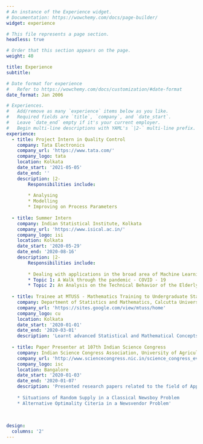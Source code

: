 ```yaml
---
# An instance of the Experience widget.
# Documentation: https://wowchemy.com/docs/page-builder/
widget: experience

# This file represents a page section.
headless: true

# Order that this section appears on the page.
weight: 40

title: Experience
subtitle:

# Date format for experience
#   Refer to https://wowchemy.com/docs/customization/#date-format
date_format: Jan 2006

# Experiences.
#   Add/remove as many `experience` items below as you like.
#   Required fields are `title`, `company`, and `date_start`.
#   Leave `date_end` empty if it's your current employer.
#   Begin multi-line descriptions with YAML's `|2-` multi-line prefix.
experience:
  - title: Project Intern in Quality Control
    company: Tata Electronics
    company_url: 'https://www.tata.com/'
    company_logo: tata
    location: Kolkata
    date_start: '2021-05-05'
    date_end: ''
    description: |2-
        Responsibilities include:
        
        * Analysing 
        * Modelling
        * Improving on Process Parameters
        
  - title: Summer Intern
    company: Indian Statistical Institute, Kolkata
    company_url: 'https://www.isical.ac.in/'
    company_logo: isi
    location: Kolkata
    date_start: '2020-05-29'
    date_end: '2020-08-16'
    description: |2-
        Responsibilities include:
        
        * Dealing with applications in the broad area of Machine Learning and Statistics 
        * Topic 1: A Walk through the pandemic - COVID - 19
        * Topic 2: An Analysis on the Technical Behavior of the Elderly
        
  - title: Trainee at MTUSS - Mathematics Training to Undergraduate Statistics Student Programme
    company: Department of Statistics and Mathematics, Calcutta University
    company_url: 'https://sites.google.com/view/mtuss/home'
    company_logo: cu
    location: Kolkata
    date_start: '2020-01-01'
    date_end: '2020-03-01'
    description: 'Learnt advanced Statistical and Mathematical Concepts and their applications along with implementations.'
    
  - title: Paper Presenter at 107th Indian Science Congress 
    company: Indian Science Congress Association, University of Agricultural Sciences, Bangalore, GKVK Campus
    company_url: 'http://www.sciencecongress.nic.in/science_congress_events.php'
    company_logo: isc
    location: Bangalore
    date_start: '2020-01-03'
    date_end: '2020-01-07'
    description: 'Presented research papers related to the field of Applied Probability.
    
    * Situations of Random Supply in a Classical Newsboy Problem
    * Alternative Optimality Citeria in a Newsvendor Problem'
    
    
    
design:
  columns: '2'
---
```


